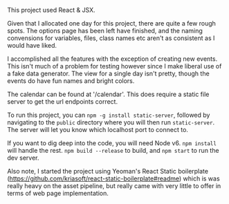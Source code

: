

This project used React & JSX.

Given that I allocated one day for this project, there are quite a few rough spots. The options page has been left have finished, and the naming convensions for variables, files, class names etc aren't as consistent as I would have liked.

I accomplished all the features with the exception of creating new events. This isn't much of a problem for testing however since I make liberal use of a fake data generator. The view for a single day isn't pretty, though the events do have fun names and bright colors.

The calendar can be found at '/calendar'. This does require a static file server to get the url endpoints correct.

To run this project, you can `npm -g install static-server`, followed by navigating to the `public` directory where you will then run `static-server`.  The server will let you know which localhost port to connect to.


If you want to dig deep into the code, you will need Node v6. `npm install` will handle the rest. `npm build --release` to build, and `npm start` to run the dev server.

Also note, I started the project using Yeoman's React Static boilerplate (https://github.com/kriasoft/react-static-boilerplate#readme) which is was really heavy on the asset pipeline, but really came with very little to offer in terms of web page implementation.
